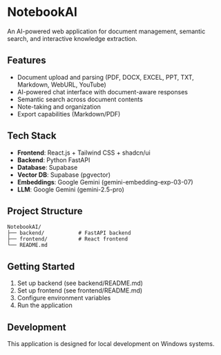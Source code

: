# NotebookAI

An AI-powered web application for document management, semantic search, and interactive knowledge extraction.

## Features

- Document upload and parsing (PDF, DOCX, EXCEL, PPT, TXT, Markdown, WebURL, YouTube)
- AI-powered chat interface with document-aware responses
- Semantic search across document contents
- Note-taking and organization
- Export capabilities (Markdown/PDF)

## Tech Stack

- **Frontend**: React.js + Tailwind CSS + shadcn/ui
- **Backend**: Python FastAPI
- **Database**: Supabase
- **Vector DB**: Supabase (pgvector)
- **Embeddings**: Google Gemini (gemini-embedding-exp-03-07)
- **LLM**: Google Gemini (gemini-2.5-pro)

## Project Structure

```
NotebookAI/
├── backend/           # FastAPI backend
├── frontend/          # React frontend
└── README.md
```

## Getting Started

1. Set up backend (see backend/README.md)
2. Set up frontend (see frontend/README.md)
3. Configure environment variables
4. Run the application

## Development

This application is designed for local development on Windows systems.